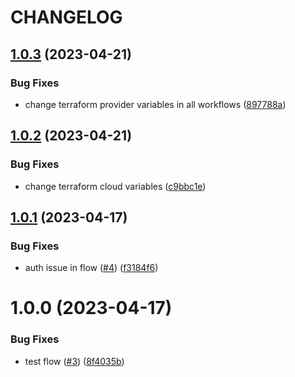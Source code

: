 # CHANGELOG

## [1.0.3](https://github.com/tandfgroup/engineering/compare/v1.0.2...v1.0.3) (2023-04-21)


### Bug Fixes

* change terraform provider variables in all workflows ([897788a](https://github.com/tandfgroup/engineering/commit/897788a21c1792c8ae70479e57ef78d264623b31))

## [1.0.2](https://github.com/tandfgroup/engineering/compare/v1.0.1...v1.0.2) (2023-04-21)


### Bug Fixes

* change terraform cloud variables ([c9bbc1e](https://github.com/tandfgroup/engineering/commit/c9bbc1e26f1b731edd340ada83d7998bbbf7c20c))

## [1.0.1](https://github.com/tandfgroup/engineering/compare/v1.0.0...v1.0.1) (2023-04-17)


### Bug Fixes

* auth issue in flow ([#4](https://github.com/tandfgroup/engineering/issues/4)) ([f3184f6](https://github.com/tandfgroup/engineering/commit/f3184f6d07d73d2aff1d29a12b9f3008515d1c4b))

# 1.0.0 (2023-04-17)


### Bug Fixes

* test flow ([#3](https://github.com/tandfgroup/engineering/issues/3)) ([8f4035b](https://github.com/tandfgroup/engineering/commit/8f4035bc0e47bef5b7eca95c4a7bf304adac45be))
